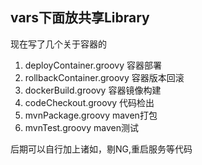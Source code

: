 ## vars下面放共享Library
现在写了几个关于容器的
1. deployContainer.groovy 容器部署
2. rollbackContainer.groovy 容器版本回滚
3. dockerBuild.groovy 容器镜像构建
4. codeCheckout.groovy 代码检出
5. mvnPackage.groovy maven打包
6. mvnTest.groovy maven测试

后期可以自行加上诸如，剔NG,重启服务等代码
